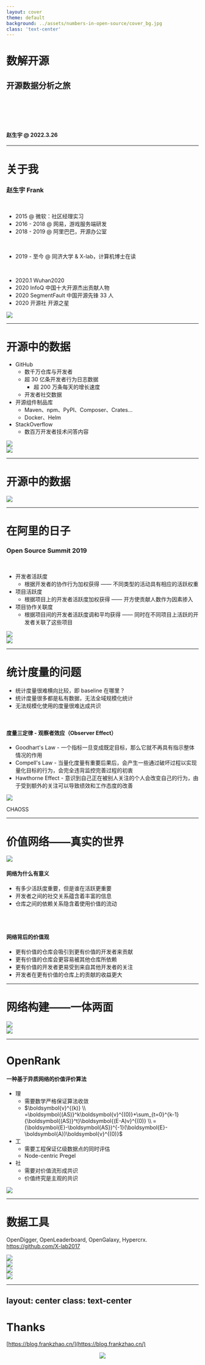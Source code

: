 ```yaml
---
layout: cover
theme: default
background: ../assets/numbers-in-open-source/cover_bg.jpg
class: 'text-center'
---
```


# 数解开源

## 开源数据分析之旅

<br>
<br>
<br>
<br>

#### 赵生宇 @ 2022.3.26

---

# 关于我

### 赵生宇 Frank

<br>

- 2015 @ 微软：社区经理实习
- 2016 - 2018 @ 网易，游戏服务端研发
- 2018 - 2019 @ 阿里巴巴，开源办公室

<br>

- 2019 - 至今 @ 同济大学 & X-lab，计算机博士在读

<br>

- 2020.1 Wuhan2020
- 2020 InfoQ 中国十大开源杰出贡献人物
- 2020 SegmentFault 中国开源先锋 33 人
- 2020 开源社 开源之星

<div class="abs-tr mx-25 my-20 flex">
  <img src="/assets/ossummit19.jpg" class="h-80">
</div>

---

# 开源中的数据

- GitHub
  - 数千万仓库与开发者
  - 超 30 亿条开发者行为日志数据
    - 超 200 万条每天的增长速度
  - 开发者社交数据
- 开源组件制品库
  - Maven、npm、PyPI、Composer、Crates...
  - Docker、Helm
- StackOverflow
  - 数百万开发者技术问答内容

<div class="abs-tr mx-30 my-10 flex">
  <img src="/assets/github_data_size.png" class="h-50">
</div>

<div class="abs-tr mx-10 my-70 flex">
  <img src="/assets/data_status.png" class="h-55">
</div>

---

# 开源中的数据

<div class="abs-tl mx-15 my-10 flex">
  <img src="/assets/data_in_opensource.png" class="h-120">
</div>

---

# 在阿里的日子

### Open Source Summit 2019

<br>

- 开发者活跃度
  - 根据开发者的协作行为加权获得 —— 不同类型的活动具有相应的活跃权重
- 项目活跃度
  - 根据项目上的开发者活跃度加权获得 —— 开方使贡献人数作为因素掺入
- 项目协作关联度
  - 根据项目间的开发者活跃度调和平均获得 —— 同时在不同项目上活跃的开发者关联了这些项目

<div>
  <div class="abs-bl mx-10 my-10 flex">
    <img src="/assets/activity_table.png" class="h-35">
  </div>
  <div class="abs-br mx-10 my-10 flex">
    <img src="/assets/activity_example.png" class="h-35">
  </div>
</div>

---

# 统计度量的问题

<div grid="~ cols-2 gap-4">

<div>

- 统计度量很难横向比较，即 baseline 在哪里？
- 统计度量很多都是私有数据，无法全域规模化统计
- 无法规模化使用的度量很难达成共识

<br>

#### 度量三定律 - 观察者效应（Observer Effect）

- Goodhart's Law - 一个指标一旦变成既定目标，那么它就不再具有指示整体情况的作用
- Compell's Law - 当量化度量有重要后果后，会产生一些通过破坏过程以实现量化目标的行为，会完全违背监控完善过程的初衷
- Hawthorne Effect - 意识到自己正在被别人关注的个人会改变自己的行为，由于受到额外的关注可以导致绩效和工作态度的改善

</div>

<div class="text-center">
  <div class="abs-tr mx-15 my-40 flex">
    <img src="/assets/chaoss.png" class="h-80">
  </div>

  CHAOSS
</div>

</div>

---

# 价值网络——真实的世界

<div grid="~ cols-2 gap-4">

<div>
  <div class="abs-tl mx-10 my-30 flex">
    <img src="/assets/openrank_repo_actor.png" class="h-80">
  </div>
</div>

<div>

#### 网络为什么有意义

- 有多少活跃度重要，但是谁在活跃更重要
- 开发者之间的社交关系蕴含着丰富的信息
- 仓库之间的依赖关系隐含着使用价值的流动

<br>
<br>

#### 网络背后的价值观

- 更有价值的仓库会吸引到更有价值的开发者来贡献
- 更有价值的仓库会更容易被其他仓库所依赖
- 更有价值的开发者更易受到来自其他开发者的关注
- 开发者在更有价值的仓库上的贡献的收益更大

</div>

</div>

---

# 网络构建——一体两面

<div grid="~ cols-2 gap-4">

<div>
  <div class="abs-tl mx-10 my-30 flex">
    <img src="/assets/openrank_issue_actor.png" class="h-80">
  </div>
</div>

<div>
  <div class="abs-tr mx-10 my-20 flex">
    <img src="/assets/sourcecred.png" class="h-90">
  </div>
</div>

</div>

---

# OpenRank

<div grid="~ cols-2 gap-4">

<div>

#### 一种基于异质网络的价值评价算法

- 理
  - 需要数学严格保证算法收敛
  - $\boldsymbol{v}^{(k)} \\ =\boldsymbol{(AS)}^k\boldsymbol{v}^{(0)}+\sum_{t=0}^{k-1}{\boldsymbol{(AS)}^t}\boldsymbol{(E-A)v}^{(0)} \\ =(\boldsymbol{E}-\boldsymbol{AS})^{-1}(\boldsymbol{E}-\boldsymbol{A})\boldsymbol{v}^{(0)}$
- 工
  - 需要工程保证亿级数据点的同时评估
  - Node-centric Pregel
- 社
  - 需要对价值流形成共识
  - 价值终究是主观的共识
</div>

<div>

<div class="abs-tr mx-15 my-30 flex">
  <img src="/assets/complex_network.svg" class="h-80">
</div>

</div>

</div>

---

# 数据工具

OpenDigger, OpenLeaderboard, OpenGalaxy, Hypercrx. https://github.com/X-lab2017

<div>

<div class="abs-tl mx-30 my-30 flex">
  <img src="/assets/open_digger.png" class="h-50">
</div>

<div class="abs-tl mx-20 my-80 flex">
  <img src="/assets/open_leaderboard.jpg" class="h-50">
</div>

<div class="abs-tr mx-20 my-30 flex">
  <img src="/assets/open_galaxy_3d.gif" class="h-50">
</div>

<div class="abs-tr mx-40 my-80 flex">
  <img src="/assets/hypercrx.gif" class="h-50">
</div>

</div>

---
layout: center
class: text-center
---

# Thanks

[https://blog.frankzhao.cn/](https://blog.frankzhao.cn/)

<div>
  <center>
    <img src="/assets/wechat_qrcode.png" class="h-50">
  </center>
</div>
